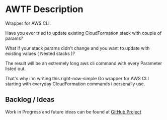 # AWTF Description
Wrapper for AWS CLI.

Have you ever tried to update existing CloudFormation stack with couple of params?

What if your stack params didn't change and you want to update with existing values ( Nested stacks )?

The result will be an extremely long aws cli command with every Parameter listed out.

That's why i'm writing this right-now-simple Go wrapper for AWS CLI starting with everyday CloudFormation commands i personally use.

## Backlog / Ideas
Work in Progress and future ideas can be found at [GitHub Project](https://github.com/midN/awtf/projects)